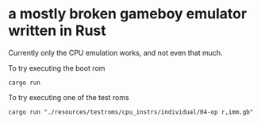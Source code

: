 # a mostly broken gameboy emulator written in Rust

Currently only the CPU emulation works, and not even that much.

To try executing the boot rom

```shell
cargo run
```

To try executing one of the test roms

```shell
cargo run "./resources/testroms/cpu_instrs/individual/04-op r,imm.gb"
```

